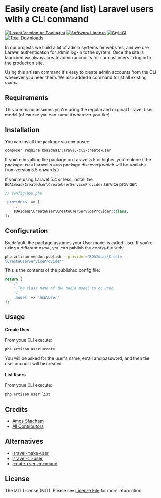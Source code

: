 # Easily create (and list) Laravel users with a CLI command
[![Latest Version on Packagist](https://img.shields.io/packagist/v/boaideas/laravel-cli-create-user.svg?style=flat-square)](https://packagist.org/packages/boaideas/laravel-cli-create-user)
[![Software License](https://img.shields.io/packagist/l/boaideas/laravel-cli-create-user.svg?style=flat-square)](LICENSE.md)
[![StyleCI](https://styleci.io/repos/100930843/shield?branch=master)](https://styleci.io/repos/100930843)
[![Total Downloads](https://img.shields.io/packagist/dt/boaideas/laravel-cli-create-user.svg?style=flat-square)](https://packagist.org/packages/boaideas/laravel-cli-create-user)

In our projects we build a lot of admin systems for websites, and we use Laravel authentication for admin log-in to the system. Once the site is launched we always create admin accounts for our customers to log in to the production site.

Using this artisan command it's easy to create admin accounts from the CLI whenever you need them. We also added a command to list all existing users.

## Requirements

This command assumes you're using the regular and original Laravel User model (of course you can name it whatever you like).

## Installation

You can install the package via composer:

```bash
composer require boaideas/laravel-cli-create-user
```

If you're installing the package on Laravel 5.5 or higher, you're done (The package uses Laravel's auto package discovery which will be available from version 5.5 onwards.).

If you're using Laravel 5.4 or less, install the `BOAIdeas\CreateUser\CreateUserServiceProvider` service provider:

```php
// config/app.php

'providers' => [
    ...
    BOAIdeas\CreateUser\CreateUserServiceProvider::class,
];
```

## Configuration

By default, the package assumes your User model is called User. If you're using a different name, you can publish the config-file with:

```bash
php artisan vendor:publish --provider="BOAIdeas\Create
\CreateUserServiceProvider"
```

This is the contents of the published config file:

```php
return [
    /*
    * The class name of the media model to be used.
    */
    'model' => 'App\User'
];
```

## Usage

#### Create User
From youe CLI execute:

```bash
php artisan user:create
```

You will be asked for the user's name, email and password, and then the user account will be created.

#### List Users
From youe CLI execute:

```bash
php artisan user:list
```

## Credits

- [Amos Shacham](https://github.com/amosmos)
- [All Contributors](../../contributors)

## Alternatives

- [laravel-make-user](https://github.com/michaeldyrynda/laravel-make-user)
- [laravel-cli-user](https://github.com/subdesign/laravel-cli-user)
- [create-user-command](https://github.com/rap2hpoutre/create-user-command)

## License

The MIT License (MIT). Please see [License File](LICENSE) for more information.
